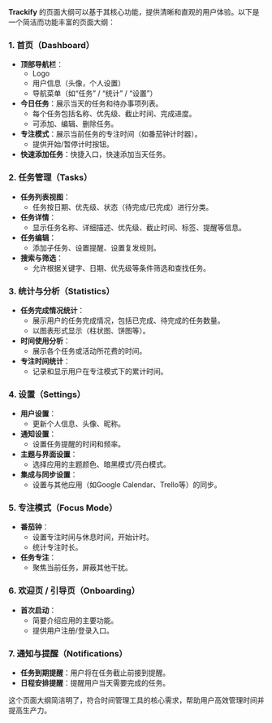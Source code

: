 **Trackify** 的页面大纲可以基于其核心功能，提供清晰和直观的用户体验。以下是一个简洁而功能丰富的页面大纲：

### 1. **首页（Dashboard）**
   - **顶部导航栏**： 
     - Logo
     - 用户信息（头像，个人设置）
     - 导航菜单（如“任务” / “统计” / “设置”）
   - **今日任务**：展示当天的任务和待办事项列表。
     - 每个任务包括名称、优先级、截止时间、完成进度。
     - 可添加、编辑、删除任务。
   - **专注模式**：展示当前任务的专注时间（如番茄钟计时器）。
     - 提供开始/暂停计时按钮。
   - **快速添加任务**：快捷入口，快速添加当天任务。

### 2. **任务管理（Tasks）**
   - **任务列表视图**：
     - 任务按日期、优先级、状态（待完成/已完成）进行分类。
   - **任务详情**：
     - 显示任务名称、详细描述、优先级、截止时间、标签、提醒等信息。
   - **任务编辑**：
     - 添加子任务、设置提醒、设置复发规则。
   - **搜索与筛选**：
     - 允许根据关键字、日期、优先级等条件筛选和查找任务。

### 3. **统计与分析（Statistics）**
   - **任务完成情况统计**：
     - 展示用户的任务完成情况，包括已完成、待完成的任务数量。
     - 以图表形式显示（柱状图、饼图等）。
   - **时间使用分析**：
     - 展示各个任务或活动所花费的时间。
   - **专注时间统计**：
     - 记录和显示用户在专注模式下的累计时间。

### 4. **设置（Settings）**
   - **用户设置**：
     - 更新个人信息、头像、昵称。
   - **通知设置**：
     - 设置任务提醒的时间和频率。
   - **主题与界面设置**：
     - 选择应用的主题颜色、暗黑模式/亮白模式。
   - **集成与同步设置**：
     - 设置与其他应用（如Google Calendar、Trello等）的同步。

### 5. **专注模式（Focus Mode）**
   - **番茄钟**：
     - 设置专注时间与休息时间，开始计时。
     - 统计专注时长。
   - **任务专注**：
     - 聚焦当前任务，屏蔽其他干扰。

### 6. **欢迎页 / 引导页（Onboarding）**
   - **首次启动**：
     - 简要介绍应用的主要功能。
     - 提供用户注册/登录入口。

### 7. **通知与提醒（Notifications）**
   - **任务到期提醒**：用户将在任务截止前接到提醒。
   - **日程安排提醒**：提醒用户当天需要完成的任务。

这个页面大纲简洁明了，符合时间管理工具的核心需求，帮助用户高效管理时间并提高生产力。